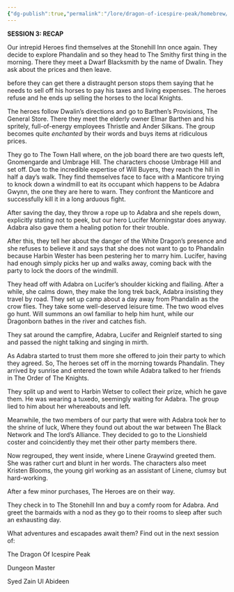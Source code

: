 ```yaml
---
{"dg-publish":true,"permalink":"/lore/dragon-of-icespire-peak/homebrew/session-recaps/session-3-recap/"}
---
```


**SESSION 3: RECAP**

Our intrepid Heroes find themselves at the Stonehill Inn once again. They decide to explore Phandalin and so they head to The Smithy first thing in the morning. There they meet a Dwarf Blacksmith by the name of Dwalin. They ask about the prices and then leave.

before they can get there a distraught person stops them saying that he needs to sell off his horses to pay his taxes and living expenses. The heroes refuse and he ends up selling the horses to the local Knights.

The heroes follow Dwalin’s directions and go to Barthen’s Provisions, The General Store. There they meet the elderly owner Elmar Barthen and his spritely, full-of-energy employees Thristle and Ander Silkans. The group becomes quite _enchanted_ by their words and buys items at ridiculous prices.

They go to The Town Hall where, on the job board there are two quests left, Gnomengarde and Umbrage Hill. The characters choose Umbrage Hill and set off. Due to the incredible expertise of Will Buyers, they reach the hill in half a day’s walk. They find themselves face to face with a Manticore trying to knock down a windmill to eat its occupant which happens to be Adabra Gwynn, the one they are here to warn. They confront the Manticore and successfully kill it in a long arduous fight.

After saving the day, they throw a rope up to Adabra and she repels down, explicitly stating not to peek, but our hero Lucifer Morningstar does anyway. Adabra also gave them a healing potion for their trouble.

After this, they tell her about the danger of the White Dragon’s presence and she refuses to believe it and says that she does not want to go to Phandalin because Harbin Wester has been pestering her to marry him. Lucifer, having had enough simply picks her up and walks away, coming back with the party to lock the doors of the windmill.

They head off with Adabra on Lucifer’s shoulder kicking and flailing. After a while, she calms down, they make the long trek back, Adabra insisting they travel by road. They set up camp about a day away from Phandalin as the crow flies. They take some well-deserved leisure time. The two wood elves go hunt. Will summons an owl familiar to help him hunt, while our Dragonborn bathes in the river and catches fish.

They sat around the campfire, Adabra, Lucifer and Reignleif started to sing and passed the night talking and singing in mirth.

As Adabra started to trust them more she offered to join their party to which they agreed. So, The heroes set off in the morning towards Phandalin. They arrived by sunrise and entered the town while Adabra talked to her friends in The Order of The Knights.

They split up and went to Harbin Wetser to collect their prize, which he gave them. He was wearing a tuxedo, seemingly waiting for Adabra. The group lied to him about her whereabouts and left.

Meanwhile, the two members of our party that were with Adabra took her to the shrine of luck, Where they found out about the war between The Black Network and The lord’s Alliance. They decided to go to the Lionshield coster and coincidently they met their other party members there.

Now regrouped, they went inside, where Linene Graywind greeted them. She was rather curt and blunt in her words. The characters also meet Kristen Blooms, the young girl working as an assistant of Linene, clumsy but hard-working.

After a few minor purchases, The Heroes are on their way.

They check in to The Stonehill Inn and buy a comfy room for Adabra. And greet the barmaids with a nod as they go to their rooms to sleep after such an exhausting day.

What adventures and escapades await them? Find out in the next session of:

The Dragon Of Icespire Peak

Dungeon Master

Syed Zain Ul Abideen